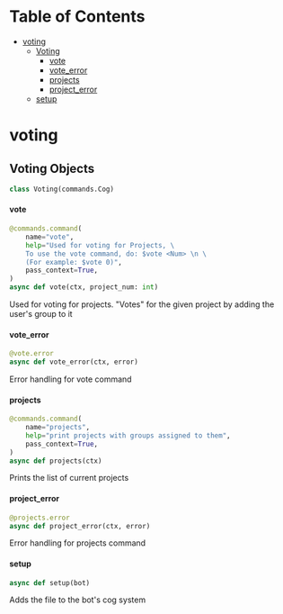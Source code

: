 # Table of Contents

* [voting](#voting)
  * [Voting](#voting.Voting)
    * [vote](#voting.Voting.vote)
    * [vote\_error](#voting.Voting.vote_error)
    * [projects](#voting.Voting.projects)
    * [project\_error](#voting.Voting.project_error)
  * [setup](#voting.setup)

<a id="voting"></a>

# voting

<a id="voting.Voting"></a>

## Voting Objects

```python
class Voting(commands.Cog)
```

<a id="voting.Voting.vote"></a>

#### vote

```python
@commands.command(
    name="vote",
    help="Used for voting for Projects, \
    To use the vote command, do: $vote <Num> \n \
    (For example: $vote 0)",
    pass_context=True,
)
async def vote(ctx, project_num: int)
```

Used for voting for projects. "Votes" for the given project by adding the user's group to it

<a id="voting.Voting.vote_error"></a>

#### vote\_error

```python
@vote.error
async def vote_error(ctx, error)
```

Error handling for vote command

<a id="voting.Voting.projects"></a>

#### projects

```python
@commands.command(
    name="projects",
    help="print projects with groups assigned to them",
    pass_context=True,
)
async def projects(ctx)
```

Prints the list of current projects

<a id="voting.Voting.project_error"></a>

#### project\_error

```python
@projects.error
async def project_error(ctx, error)
```

Error handling for projects command

<a id="voting.setup"></a>

#### setup

```python
async def setup(bot)
```

Adds the file to the bot's cog system

